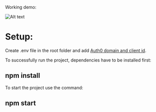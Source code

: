 Working demo:



![Alt text](https://i.imgur.com/O7UPxVQ.png "Website screenshot")

# Setup:

Create .env file in the root folder and add [Auth0 domain and client id](https://auth0.com/).

To successfully run the project, dependencies have to be installed first:

## **npm install**

To start the project use the command:

## **npm start**

